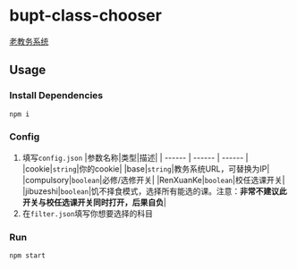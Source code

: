 # bupt-class-chooser
[老教务系统](https://github.com/linyinfeng/bupt-class-chooser)
## Usage
### Install Dependencies
```bash
npm i
```
### Config
1. 填写`config.json`
    |参数名称|类型|描述|
    | ------ | ------ | ------ |
    |cookie|`string`|你的cookie|
    |base|`string`|教务系统URL，可替换为IP|
    |compulsory|`boolean`|必修/选修开关|
    |RenXuanKe|`boolean`|校任选课开关|
    |jibuzeshi|`boolean`|饥不择食模式，选择所有能选的课。注意：**非常不建议此开关与校任选课开关同时打开，后果自负**|
1. 在`filter.json`填写你想要选择的科目
### Run
```bash
npm start
```